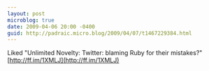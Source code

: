 ```yaml
---
layout: post
microblog: true
date: 2009-04-06 20:00 -0400
guid: http://padraic.micro.blog/2009/04/07/t1467229384.html
---
```

Liked "Unlimited Novelty: Twitter: blaming Ruby for their mistakes?" [http://ff.im/1XMLJ](http://ff.im/1XMLJ)
